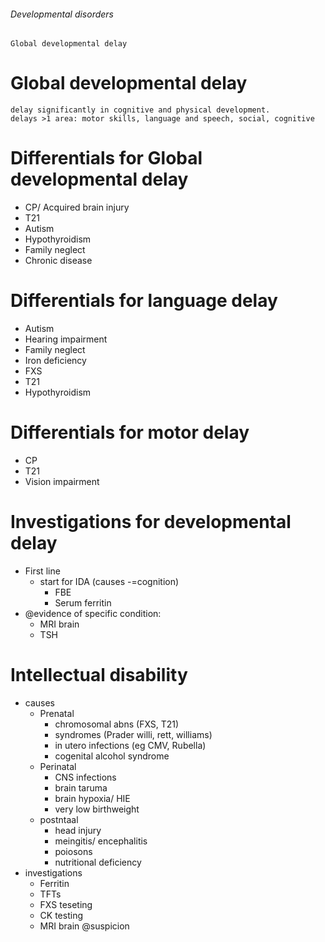 ###### Developmental disorders
    Global developmental delay

# Global developmental delay
    delay significantly in cognitive and physical development. 
    delays >1 area: motor skills, language and speech, social, cognitive

# Differentials for Global developmental delay
- CP/ Acquired brain injury
- T21
- Autism
- Hypothyroidism
- Family neglect
- Chronic disease

# Differentials for language delay
- Autism
- Hearing impairment
- Family neglect
- Iron deficiency
- FXS
- T21
- Hypothyroidism

# Differentials for motor delay
- CP
- T21
- Vision impairment

# Investigations for developmental delay
- First line
    + start for IDA (causes -=cognition)
        * FBE
        * Serum ferritin
- @evidence of specific condition:
    + MRI brain
    + TSH


# Intellectual disability
- causes
    + Prenatal
        * chromosomal abns (FXS, T21)
        * syndromes (Prader willi, rett, williams)
        * in utero infections (eg CMV, Rubella)
        * cogenital alcohol syndrome
    + Perinatal
        * CNS infections
        * brain taruma
        * brain hypoxia/ HIE
        * very low birthweight
    + postntaal
        * head injury
        * meingitis/ encephalitis
        * poiosons
        * nutritional deficiency
- investigations
    + Ferritin
    + TFTs
    + FXS teseting
    + CK testing
    + MRI brain @suspicion